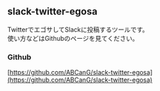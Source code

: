 slack-twitter-egosa
----

TwitterでエゴサしてSlackに投稿するツールです。  
使い方などはGithubのページを見てください。

### Github
[https://github.com/ABCanG/slack-twitter-egosa](https://github.com/ABCanG/slack-twitter-egosa)
